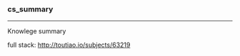 ### cs_summary
---------------------------------------
Knowlege summary


full stack: http://toutiao.io/subjects/63219
